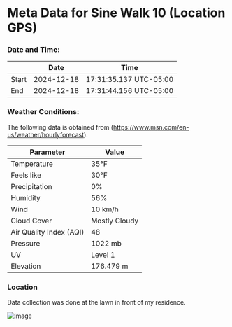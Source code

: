 # Meta Data for Sine Walk 10 (Location GPS)

### Date and Time:

|                | **Date**               | **Time**                      |
|----------------|------------------------|-------------------------------|
| Start          | 2024-12-18             | 17:31:35.137 UTC-05:00       |
| End            | 2024-12-18             | 17:31:44.156 UTC-05:00       |



### Weather Conditions:

The following data is obtained from (https://www.msn.com/en-us/weather/hourlyforecast).

| **Parameter**                     | **Value**        |
|-----------------------------------|------------------|
| Temperature                       | 35°F             |
| Feels like                       | 30°F              |
| Precipitation                    | 0%               |
| Humidity                         | 56%              |
| Wind                             | 10 km/h          |
| Cloud Cover                      | Mostly Cloudy     |
| Air Quality Index (AQI)         | 48               |
| Pressure                         | 1022 mb          |
| UV                               | Level 1          |
| Elevation                        | 176.479 m         |


### Location

Data collection was done at the lawn in front of my residence.

 ![image](https://github.com/user-attachments/assets/88acb0fc-81a1-49d3-8bec-6cf349afd7da)
